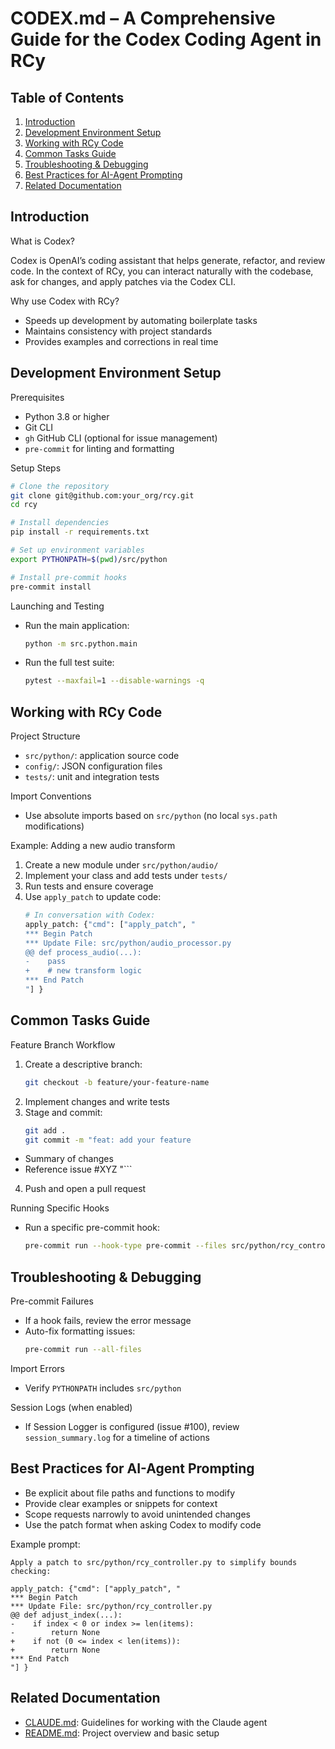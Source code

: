 # CODEX.md – A Comprehensive Guide for the Codex Coding Agent in RCy

Table of Contents
-----------------

1. [Introduction](#introduction)
2. [Development Environment Setup](#development-environment-setup)
3. [Working with RCy Code](#working-with-rcy-code)
4. [Common Tasks Guide](#common-tasks-guide)
5. [Troubleshooting & Debugging](#troubleshooting--debugging)
6. [Best Practices for AI-Agent Prompting](#best-practices-for-ai-agent-prompting)
7. [Related Documentation](#related-documentation)

Introduction
------------

What is Codex?

Codex is OpenAI’s coding assistant that helps generate, refactor, and review code. In the context of RCy, you can interact naturally with the codebase, ask for changes, and apply patches via the Codex CLI.

Why use Codex with RCy?

- Speeds up development by automating boilerplate tasks
- Maintains consistency with project standards
- Provides examples and corrections in real time

Development Environment Setup
-----------------------------

Prerequisites

- Python 3.8 or higher
- Git CLI
- `gh` GitHub CLI (optional for issue management)
- `pre-commit` for linting and formatting

Setup Steps

```bash
# Clone the repository
git clone git@github.com:your_org/rcy.git
cd rcy

# Install dependencies
pip install -r requirements.txt

# Set up environment variables
export PYTHONPATH=$(pwd)/src/python

# Install pre-commit hooks
pre-commit install
```

Launching and Testing

- Run the main application:
  ```bash
  python -m src.python.main
  ```
- Run the full test suite:
  ```bash
  pytest --maxfail=1 --disable-warnings -q
  ```

Working with RCy Code
----------------------

Project Structure

- `src/python/`: application source code
- `config/`: JSON configuration files
- `tests/`: unit and integration tests

Import Conventions

- Use absolute imports based on `src/python` (no local `sys.path` modifications)

Example: Adding a new audio transform

1. Create a new module under `src/python/audio/`
2. Implement your class and add tests under `tests/`
3. Run tests and ensure coverage
4. Use `apply_patch` to update code:
   ```bash
   # In conversation with Codex:
   apply_patch: {"cmd": ["apply_patch", "
   *** Begin Patch
   *** Update File: src/python/audio_processor.py
   @@ def process_audio(...):
   -    pass
   +    # new transform logic
   *** End Patch
   "] }
   ```

Common Tasks Guide
------------------

Feature Branch Workflow

1. Create a descriptive branch:
   ```bash
   git checkout -b feature/your-feature-name
   ```
2. Implement changes and write tests
3. Stage and commit:
   ```bash
   git add .
   git commit -m "feat: add your feature

- Summary of changes
- Reference issue #XYZ
"```
4. Push and open a pull request

Running Specific Hooks

- Run a specific pre-commit hook:
  ```bash
  pre-commit run --hook-type pre-commit --files src/python/rcy_controller.py
  ```

Troubleshooting & Debugging
---------------------------

Pre-commit Failures

- If a hook fails, review the error message
- Auto-fix formatting issues:
  ```bash
  pre-commit run --all-files
  ```

Import Errors

- Verify `PYTHONPATH` includes `src/python`

Session Logs (when enabled)

- If Session Logger is configured (issue #100), review `session_summary.log` for a timeline of actions

Best Practices for AI-Agent Prompting
-------------------------------------

- Be explicit about file paths and functions to modify
- Provide clear examples or snippets for context
- Scope requests narrowly to avoid unintended changes
- Use the patch format when asking Codex to modify code

Example prompt:
```text
Apply a patch to src/python/rcy_controller.py to simplify bounds checking:

apply_patch: {"cmd": ["apply_patch", "
*** Begin Patch
*** Update File: src/python/rcy_controller.py
@@ def adjust_index(...):
-    if index < 0 or index >= len(items):
-        return None
+    if not (0 <= index < len(items)):
+        return None
*** End Patch
"] }
```

Related Documentation
---------------------

- [CLAUDE.md](CLAUDE.md): Guidelines for working with the Claude agent  
- [README.md](README.md): Project overview and basic setup  
